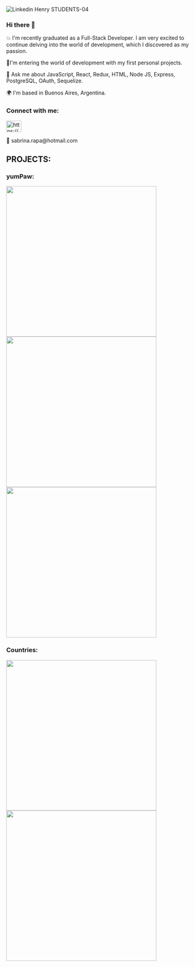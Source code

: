 
![Linkedin Henry STUDENTS-04](https://user-images.githubusercontent.com/96808429/174875356-fb005ebf-4c29-4fe3-a8d1-d3bcf6a914dc.png)

### Hi there 👋

💥 I'm recently graduated as a Full-Stack Developer. I am very excited to continue delving into the world of development, which I discovered as my passion.

💨I'm entering the world of development with my first personal projects.

💬 Ask me about JavaScript, React, Redux, HTML, Node JS, Express, PostgreSQL, OAuth, Sequelize.

🌍  I'm based in Buenos Aires, Argentina.

<h3 align="left">Connect with me:</h3>
<p align="left">
<a href="https://linkedin.com/in/sabrina-helena-rapa/" target="_blank"><img align="center" src="https://cdn.jsdelivr.net/npm/simple-icons@3.0.1/icons/linkedin.svg" alt="https://www.linkedin.com/in/sabrina-helena-rapa/" height="30" width="40" /></a> 
</p>
<p> 💌 sabrina.rapa@hotmail.com</p>


<h2 align="left">PROJECTS:</h2>

<h3 align="left">yumPaw:</h3>
<p>
<img src="https://user-images.githubusercontent.com/96808429/174879765-a63ca671-15b4-4bf2-b231-f927fbfe48a1.jpg" width="400">
<img src="https://user-images.githubusercontent.com/96808429/174879770-34eefcff-72b7-49af-bd0f-01f694fe1a04.jpg" width="400">
<img src="https://user-images.githubusercontent.com/96808429/174879490-ef836041-3f04-43e4-b739-c81e8b6505ff.jpg" width="400">
  </p>
  

<h3 align="left">Countries:</h3>
<p>
<img src="https://user-images.githubusercontent.com/96808429/174882059-e3b3e859-7d9a-439c-a7a9-a262cb2e8303" width="400">
<img src="https://user-images.githubusercontent.com/96808429/174882004-41f6413d-a074-4fd4-9121-4c4e15a07894.jpg" width="400">
  </p>


<!--
**Sabri-Rapa/Sabri-Rapa** is a ✨ _special_ ✨ repository because its `README.md` (this file) appears on your GitHub profile.

Here are some ideas to get you started:

- 🔭 I’m currently working on ...
- 🌱 I’m currently learning ...
- 👯 I’m looking to collaborate on ...
- 🤔 I’m looking for help with ...
- 💬 Ask me about ...
- 📫 How to reach me: sabrina.rapa@hotmail.com
- 😄 Pronouns: ...
- ⚡ Fun fact: ...
-->
